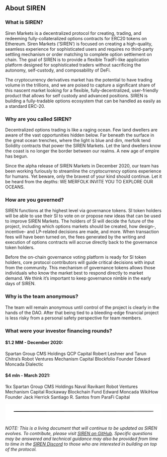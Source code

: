 ## About SIREN

### What is SIREN?

Siren Markets is a decentralized protocol for creating, trading, and redeeming fully-collateralized options contracts for ERC20 tokens on Ethereum. Siren Markets (‘SIREN’) is focused on creating a high-quality, seamless experience for sophisticated users and requires no third-party settling mechanism or order matching to complete option settlement on chain. The goal of SIREN is to provide a flexible TradFi-like application platform designed for sophisticated traders without sacrificing the autonomy, self-custody, and composability of DeFi.

The cryptocurrency derivatives market has the potential to have trading volume in the trillions, and we are poised to capture a significant share of this nascent market looking for a flexible, fully-decentralized, user-friendly product that allows for self custody and advanced positions. SIREN is building a fully-tradable options ecosystem that can be handled as easily as a standard ERC-20.

### Why are you called SIREN?
Decentralized options trading is like a raging ocean. Few land dwellers are aware of the vast opportunities hidden below. Far beneath the surface in the great ocean trenches, where the light is blue and dim, merfolk tend Solidity contracts that power the SIREN Markets. Let the land dwellers know the coast is no longer the border between our realms. A new age of empire has begun.

Since the alpha release of SIREN Markets in December 2020, our team has been working furiously to streamline the cryptocurrency options experience for humans. Yet beware, only the bravest of your kind should continue. Let it be heard from the depths: WE MERFOLK INVITE YOU TO EXPLORE OUR OCEANS.

### How are you governed?

SIREN functions at the highest level via governance tokens. SI token holders will be able to use their SI to vote on or propose new ideas that can be used to improve SIREN Markets. The holders of SI will decide the future of the project, including which options markets should be created, how design-, incentive- and LP-related decisions are made, and more. When transaction fees will have been turned on, the fees generated by the writing and execution of options contracts will accrue directly back to the governance token holders. 

Before the on-chain governance voting platform is ready for SI token holders, core protocol contributors will guide critical decisions with input from the community. This mechanism of governance tokens allows those individuals who know the market best to respond directly to market demand. We think it’s important to keep governance nimble in the early days of SIREN.

### Why is the team anonymous?

The team will remain anonymous until control of the project is clearly in the hands of the DAO. After that being tied to a bleeding-edge financial project is less risky from a personal safety perspective for team members.

### What were your investor financing rounds?

#### $1.2 MM - December 2020:

Spartan Group
CMS Holdings
QCP Capital
Robert Leshner and Tarun Chitra’s Robot Ventures
Mechanism Capital
Blockfolio Founder Edward Moncada
Dialectic

#### $4 mln - March 2021:

1kx
Spartan Group
CMS Holdings
Naval Ravikant
Robot Ventures
Mechanism Capital
Rockaway Blockchain Fund
Edward Moncada
WikiHow Founder Jack Herrick
Santiago R. Santos from ParaFi Capital

![](../.gitbook/assets/image.png)

_NOTE: This is a living document that will continue to be updated as SIREN evolves. To contribute, please visit_ [_SIREN on GitHub_](https://github.com/sirenmarkets/core)_. Specific questions may be answered and technical guidance may also be provided from time to time in the_ [_SIREN Discord_](https://discord.gg/JMcDB52Y) _to those who are interested in building on top of the protocol._

